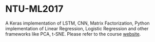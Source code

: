 # NTU-ML2017
A Keras implementation of LSTM, CNN, Matrix Factorization, Python implementation of Linear Regression, Logistic Regression and other frameworks like PCA, t-SNE. Please refer to the course [website](http://speech.ee.ntu.edu.tw/~tlkagk/courses_ML17_2.html).
